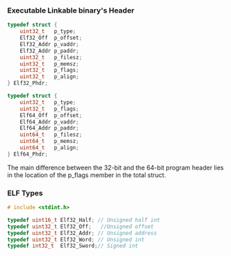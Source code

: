 ### Executable Linkable binary's Header

```c
typedef struct {
    uint32_t   p_type;
    Elf32_Off  p_offset;
    Elf32_Addr p_vaddr;
    Elf32_Addr p_paddr;
    uint32_t   p_filesz;
    uint32_t   p_memsz;
    uint32_t   p_flags;
    uint32_t   p_align;
} Elf32_Phdr;
```

```c
typedef struct {
    uint32_t   p_type;
    uint32_t   p_flags;
    Elf64_Off  p_offset;
    Elf64_Addr p_vaddr;
    Elf64_Addr p_paddr;
    uint64_t   p_filesz;
    uint64_t   p_memsz;
    uint64_t   p_align;
} Elf64_Phdr;
```

The main difference between the 32-bit and the 64-bit program
header lies in the location of the p_flags member in the total struct.

### ELF Types

```c
# include <stdint.h>

typedef uint16_t Elf32_Half; // Unsigned half int
typedef uint32_t Elf32_Off;	  //Unsigned offset
typedef uint32_t Elf32_Addr; // Unsigned address
typedef uint32_t Elf32_Word; // Unsigned int
typedef int32_t  Elf32_Sword;// Signed int
```